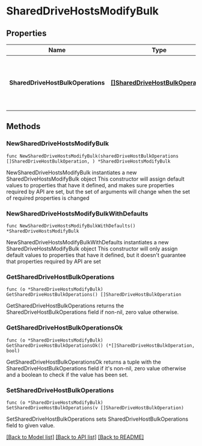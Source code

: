 # SharedDriveHostsModifyBulk

## Properties

Name | Type | Description | Notes
------------ | ------------- | ------------- | -------------
**SharedDriveHostBulkOperations** | [**[]SharedDriveHostBulkOperation**](SharedDriveHostBulkOperation.md) | List of operations to be performed on the File Share Hosts | 

## Methods

### NewSharedDriveHostsModifyBulk

`func NewSharedDriveHostsModifyBulk(sharedDriveHostBulkOperations []SharedDriveHostBulkOperation, ) *SharedDriveHostsModifyBulk`

NewSharedDriveHostsModifyBulk instantiates a new SharedDriveHostsModifyBulk object
This constructor will assign default values to properties that have it defined,
and makes sure properties required by API are set, but the set of arguments
will change when the set of required properties is changed

### NewSharedDriveHostsModifyBulkWithDefaults

`func NewSharedDriveHostsModifyBulkWithDefaults() *SharedDriveHostsModifyBulk`

NewSharedDriveHostsModifyBulkWithDefaults instantiates a new SharedDriveHostsModifyBulk object
This constructor will only assign default values to properties that have it defined,
but it doesn't guarantee that properties required by API are set

### GetSharedDriveHostBulkOperations

`func (o *SharedDriveHostsModifyBulk) GetSharedDriveHostBulkOperations() []SharedDriveHostBulkOperation`

GetSharedDriveHostBulkOperations returns the SharedDriveHostBulkOperations field if non-nil, zero value otherwise.

### GetSharedDriveHostBulkOperationsOk

`func (o *SharedDriveHostsModifyBulk) GetSharedDriveHostBulkOperationsOk() (*[]SharedDriveHostBulkOperation, bool)`

GetSharedDriveHostBulkOperationsOk returns a tuple with the SharedDriveHostBulkOperations field if it's non-nil, zero value otherwise
and a boolean to check if the value has been set.

### SetSharedDriveHostBulkOperations

`func (o *SharedDriveHostsModifyBulk) SetSharedDriveHostBulkOperations(v []SharedDriveHostBulkOperation)`

SetSharedDriveHostBulkOperations sets SharedDriveHostBulkOperations field to given value.



[[Back to Model list]](../README.md#documentation-for-models) [[Back to API list]](../README.md#documentation-for-api-endpoints) [[Back to README]](../README.md)



